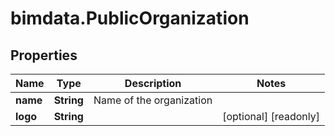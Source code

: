 # bimdata.PublicOrganization

## Properties

Name | Type | Description | Notes
------------ | ------------- | ------------- | -------------
**name** | **String** | Name of the organization | 
**logo** | **String** |  | [optional] [readonly] 


